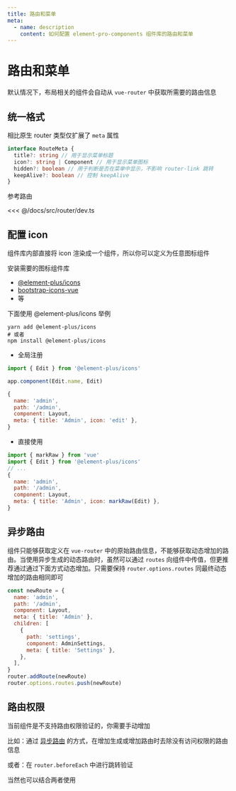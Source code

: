 ```yaml
---
title: 路由和菜单
meta:
  - name: description
    content: 如何配置 element-pro-components 组件库的路由和菜单
---
```


# 路由和菜单

默认情况下，布局相关的组件会自动从 `vue-router` 中获取所需要的路由信息

## 统一格式

相比原生 router 类型仅扩展了 `meta` 属性

```ts
interface RouteMeta {
  title?: string // 用于显示菜单标题
  icon?: string | Component // 用于显示菜单图标
  hidden?: boolean // 用于判断是否在菜单中显示，不影响 router-link 跳转
  keepAlive?: boolean // 控制 keepAlive
}
```

参考路由

<<< @/docs/src/router/dev.ts

## 配置 icon

组件库内部直接将 icon 渲染成一个组件，所以你可以定义为任意图标组件

安装需要的图标组件库

- [@element-plus/icons](https://www.npmjs.com/package/@element-plus/icons)
- [bootstrap-icons-vue](https://www.npmjs.com/package/bootstrap-icons-vue)
- 等

下面使用 @element-plus/icons 举例

```
yarn add @element-plus/icons
# 或者
npm install @element-plus/icons
```

- 全局注册

```js
import { Edit } from '@element-plus/icons'

app.component(Edit.name, Edit)
```

```js
{
  name: 'admin',
  path: '/admin',
  component: Layout,
  meta: { title: 'Admin', icon: 'edit' },
}
```

- 直接使用

```js
import { markRaw } from 'vue'
import { Edit } from '@element-plus/icons'
// ...
{
  name: 'admin',
  path: '/admin',
  component: Layout,
  meta: { title: 'Admin', icon: markRaw(Edit) },
}
```

## 异步路由

组件只能够获取定义在 `vue-router` 中的原始路由信息，不能够获取动态增加的路由。当使用异步生成的动态路由时，虽然可以通过 `routes` 向组件中传值，但更推荐通过通过下面方式动态增加。只需要保持 `router.options.routes` 同最终动态增加的路由相同即可

```js
const newRoute = {
  name: 'admin',
  path: '/admin',
  component: Layout,
  meta: { title: 'Admin' },
  children: [
    {
      path: 'settings',
      component: AdminSettings,
      meta: { title: 'Settings' },
    },
  ],
}
router.addRoute(newRoute)
router.options.routes.push(newRoute)
```

## 路由权限

当前组件是不支持路由权限验证的，你需要手动增加

比如：通过 [异步路由](#异步路由) 的方式，在增加生成或增加路由时去除没有访问权限的路由信息

或者：在 `router.beforeEach` 中进行跳转验证

当然也可以结合两者使用
